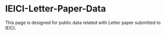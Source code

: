 # IEICI-Letter-Paper-Data

This page is designed for public data related with Letter paper submitted to IEICI. 
